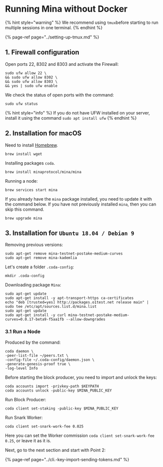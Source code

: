 # Running Mina without Docker

{% hint style="warning" %}
We recommend using `tmux`before starting to run multiple sessions in one terminal.
{% endhint %}

{% page-ref page="../setting-up-tmux.md" %}

## 1. Firewall configuration

Open ports 22, 8302 and 8303 and activate the Firewall:

```text
sudo ufw allow 22 \
&& sudo ufw allow 8302 \
&& sudo ufw allow 8303 \
&& yes | sudo ufw enable
```

We check the status of open ports with the command:

```text
sudo ufw status
```

{% hint style="info" %}
If you do not have UFW installed on your server, install it using the command `sudo apt install ufw`
{% endhint %}

## 2. Installation for macOS

Need to install [Homebrew](https://brew.sh/).

```text
brew install wget
```

Installing packages `coda`.

```text
brew install minaprotocol/mina/mina
```

Running a node:

```text
brew services start mina
```

If you already have the `mina` package installed, you need to update it with the command below. If you have not previously installed `mina`, then you can skip this command.

```text
brew upgrade mina
```

## 3. Installation for `Ubuntu 18.04 / Debian 9`

Removing previous versions:

```text
sudo apt-get remove mina-testnet-postake-medium-curves
sudo apt-get remove mina-kademlia
```

Let's create a folder `.coda-config`:

```text
mkdir .coda-config
```

Downloading package `Mina`:

```text
sudo apt-get update
sudo apt-get install -y apt-transport-https ca-certificates
echo "deb [trusted=yes] http://packages.o1test.net release main" | sudo tee /etc/apt/sources.list.d/mina.list
sudo apt-get update
sudo apt-get install -y curl mina-testnet-postake-medium-curves=0.0.17-beta9-f5aa1fb --allow-downgrades
```

### 3.1 Run a Node

Produced by the command:

```text
coda daemon \
-peer-list-file ~/peers.txt \
-config-file ~/.coda-config/daemon.json \
-generate-genesis-proof true \
-log-level Info
```

Before starting the block producer, you need to import and unlock the keys:

```text
coda accounts import -privkey-path $KEYPATH
coda accounts unlock -public-key $MINA_PUBLIC_KEY
```

Run Block Producer:

```text
coda client set-staking -public-key $MINA_PUBLIC_KEY
```

Run Snark Worker:

```text
coda client set-snark-work-fee 0.025
```

Here you can set the Worker commission `coda client set-snark-work-fee 0.25`, or leave it as it is. 

Next, go to the next section and start with Point 2:

{% page-ref page="../cli.-key-import-sending-tokens.md" %}

